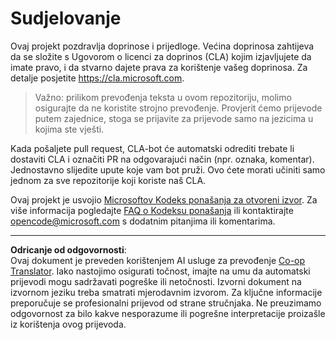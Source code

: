 <!--
CO_OP_TRANSLATOR_METADATA:
{
  "original_hash": "977ec5266dfd78ad1ce2bd8d46fccbda",
  "translation_date": "2025-09-05T11:21:41+00:00",
  "source_file": "CONTRIBUTING.md",
  "language_code": "hr"
}
-->
# Sudjelovanje

Ovaj projekt pozdravlja doprinose i prijedloge. Većina doprinosa zahtijeva da se složite s Ugovorom o licenci za doprinos (CLA) kojim izjavljujete da imate pravo, i da stvarno dajete prava za korištenje vašeg doprinosa. Za detalje posjetite https://cla.microsoft.com.

> Važno: prilikom prevođenja teksta u ovom repozitoriju, molimo osigurajte da ne koristite strojno prevođenje. Provjerit ćemo prijevode putem zajednice, stoga se prijavite za prijevode samo na jezicima u kojima ste vješti.

Kada pošaljete pull request, CLA-bot će automatski odrediti trebate li dostaviti CLA i označiti PR na odgovarajući način (npr. oznaka, komentar). Jednostavno slijedite upute koje vam bot pruži. Ovo ćete morati učiniti samo jednom za sve repozitorije koji koriste naš CLA.

Ovaj projekt je usvojio [Microsoftov Kodeks ponašanja za otvoreni izvor](https://opensource.microsoft.com/codeofconduct/).
Za više informacija pogledajte [FAQ o Kodeksu ponašanja](https://opensource.microsoft.com/codeofconduct/faq/)
ili kontaktirajte [opencode@microsoft.com](mailto:opencode@microsoft.com) s dodatnim pitanjima ili komentarima.

---

**Odricanje od odgovornosti**:  
Ovaj dokument je preveden korištenjem AI usluge za prevođenje [Co-op Translator](https://github.com/Azure/co-op-translator). Iako nastojimo osigurati točnost, imajte na umu da automatski prijevodi mogu sadržavati pogreške ili netočnosti. Izvorni dokument na izvornom jeziku treba smatrati mjerodavnim izvorom. Za ključne informacije preporučuje se profesionalni prijevod od strane stručnjaka. Ne preuzimamo odgovornost za bilo kakve nesporazume ili pogrešne interpretacije proizašle iz korištenja ovog prijevoda.